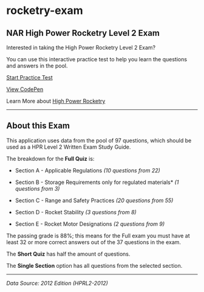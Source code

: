 # rocketry-exam

## NAR High Power Rocketry Level 2 Exam

Interested in taking the High Power Rocketry Level 2 Exam?

You can use this interactive practice test to help you learn the questions and answers in the pool.

<a href="https://codepen.io/ddowdall/full/MMQygE" target="_blank">Start Practice Test</a>

<a href="https://codepen.io/ddowdall/pen/MMQygE" target="_blank">View CodePen</a>

Learn More about <a href="https://www.nar.org/high-power-rocketry-info/" target="_blank">High Power Rocketry</a>

***

## About this Exam

This application uses data from the pool of 97 questions, which should be used as a HPR Level 2 Written Exam Study Guide.

The breakdown for the **Full Quiz** is:

- Section A - Applicable Regulations *(10 questions from 22)*

- Section B - Storage Requirements only for regulated materials* *(1 questions from 3)*

- Section C - Range and Safety Practices *(20 questions from 55)*

- Section D - Rocket Stability *(3 questions from 8)*

- Section E - Rocket Motor Designations *(2 questions from 9)*

The passing grade is 88%; this means for the Full exam you must have at least 32 or more correct answers out of the 37 questions in the exam.

The **Short Quiz** has half the amount of questions.

The **Single Section** option has all questions from the selected section.

***

*Data Source: 2012 Edition (HPRL2-2012)*
